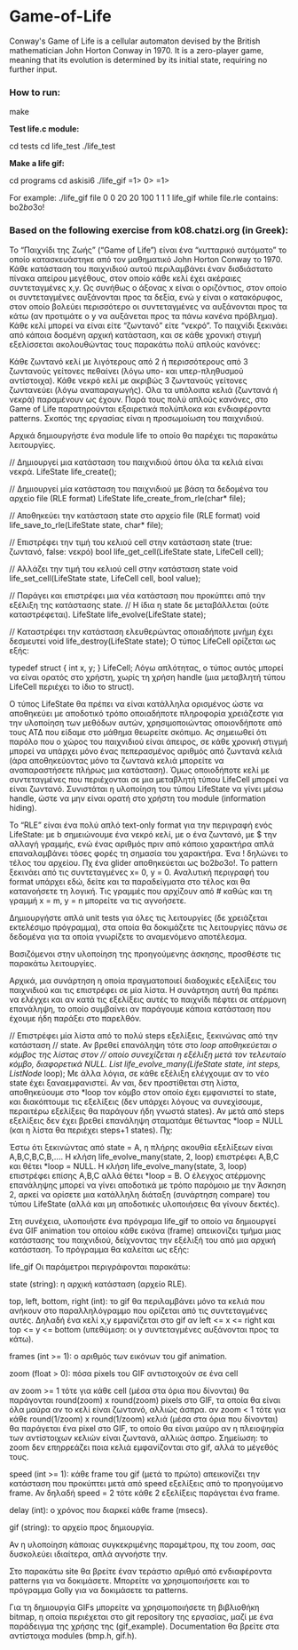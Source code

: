 # Game-of-Life
Conway's Game of Life is a cellular automaton devised by the British mathematician John Horton Conway in 1970. It is a zero-player game, meaning that its evolution is determined by its initial state, requiring no further input.

### How to run:

make

__Test life.c module:__

cd tests
cd life_test
./life_test

__Make a life gif:__

cd programs
cd askisi6
./life_gif <rle file> <top coordinates> <left coordinates> <bottom coordinates> <right coordinates> <frames>=1> <zoom>0> <speed>=1> <delay> <gif name>

For example: ./life_gif file 0 0 20 20 100 1 1 1 life_gif
while file.rle contains: bo$2bo$3o!

### Based on the following exercise from k08.chatzi.org (in Greek):

Το “Παιχνίδι της Ζωής” (“Game of Life”) είναι ένα “κυτταρικό αυτόματο” το οποίο κατασκευάστηκε από τον μαθηματικό John Horton Conway το 1970. Κάθε κατάσταση του παιχνιδιού αυτού περιλαμβάνει έναν δισδιάστατο πίνακα απείρου μεγέθους, στον οποίο κάθε κελί έχει ακέραιες συντεταγμένες x,y. Ως συνήθως ο άξονας x είναι ο οριζόντιος, στον οποίο οι συντεταγμένες αυξάνονται προς τα δεξία, ενώ y είναι ο κατακόρυφος, στον οποίο βολεύει περισσότερο οι συντεταγμένες να αυξάνονται προς τα κάτω (αν προτιμάτε ο y να αυξάνεται προς τα πάνω κανένα πρόβλημα). Κάθε κελί μπορεί να είναι είτε “ζωντανό” είτε “νεκρό”. Το παιχνίδι ξεκινάει από κάποια δοσμένη αρχική κατάσταση, και σε κάθε χρονική στιγμή εξελίσσεται ακολουθώντας τους παρακάτω πολύ απλούς κανόνες:

Κάθε ζωντανό κελί με λιγότερους από 2 ή περισσότερους από 3 ζωντανούς γείτονες πεθαίνει (λόγω υπο- και υπερ-πληθυσμού αντίστοιχα).
Κάθε νεκρό κελί με ακριβώς 3 ζωντανούς γείτονες ζωντανεύει (λόγω αναπαραγωγής).
Ολα τα υπόλοιπα κελιά (ζωντανά ή νεκρά) παραμένουν ως έχουν.
Παρά τους πολύ απλούς κανόνες, στο Game of Life παρατηρούνται εξαιρετικά πολύπλοκα και ενδιαφέροντα patterns. Σκοπός της εργασίας είναι η προσωμοίωση του παιχνιδιού.

Αρχικά δημιουργήστε ένα module life το οποίο θα παρέχει τις παρακάτω λειτουργίες.

// Δημιουργεί μια κατάσταση του παιχνιδιού όπου όλα τα κελιά είναι νεκρά.
LifeState life_create();

// Δημιουργεί μία κατάσταση του παιχνιδιού με βάση τα δεδομένα του αρχείο file (RLE format)
LifeState life_create_from_rle(char* file);

// Αποθηκεύει την κατάσταση state στο αρχείο file (RLE format)
void life_save_to_rle(LifeState state, char* file);

// Επιστρέφει την τιμή του κελιού cell στην κατάσταση state (true: ζωντανό, false: νεκρό)
bool life_get_cell(LifeState state, LifeCell cell);

// Αλλάζει την τιμή του κελιού cell στην κατάσταση state
void life_set_cell(LifeState state, LifeCell cell, bool value);

// Παράγει και επιστρέφει μια νέα κατάσταση που προκύπτει από την εξέλιξη της κατάστασης state.
// Η ίδια η state δε μεταβάλλεται (ούτε καταστρέφεται).
LifeState life_evolve(LifeState state);

// Καταστρέφει την κατάσταση ελευθερώντας οποιαδήποτε μνήμη έχει δεσμευτεί
void life_destroy(LifeState state);
Ο τύπος LifeCell ορίζεται ως εξής:

typedef struct {
	int x, y;
} LifeCell;
Λόγω απλότητας, ο τύπος αυτός μπορεί να είναι ορατός στο χρήστη, χωρίς τη χρήση handle (μια μεταβλητή τύπου LifeCell περιέχει το ίδιο το struct).

Ο τύπος LifeState θα πρέπει να είναι κατάλληλα ορισμένος ώστε να αποθηκεύει με αποδοτικό τρόπο οποιαδήποτε πληροφορία χρειάζεστε για την υλοποίηση των μεθόδων αυτών, χρησιμοποιώντας οποιονδήποτε από τους ΑΤΔ που είδαμε στο μάθημα θεωρείτε σκόπιμο. Ας σημειωθεί ότι παρόλο που ο χώρος του παιχνιδιού είναι άπειρος, σε κάθε χρονική στιγμή μπορεί να υπάρχει μόνο ένας πεπερασμένος αριθμός από ζωντανά κελιά (άρα αποθηκεύοντας μόνο τα ζωντανά κελιά μπορείτε να αναπαραστήσετε πλήρως μια κατάσταση). Όμως οποιοδήποτε κελί με συντεταγμένες που περιέχονται σε μια μεταβλητή τύπου LifeCell μπορεί να είναι ζωντανό. Συνιστάται η υλοποίηση του τύπου LifeState να γίνει μέσω handle, ώστε να μην είναι ορατή στο χρήστη του module (information hiding).

Το “RLE” είναι ένα πολύ απλό text-only format για την περιγραφή ενός LifeState: με b σημειώνουμε ένα νεκρό κελί, με o ένα ζωντανό, με $ την αλλαγή γραμμής, ενώ ένας αριθμός πριν από κάποιο χαρακτήρα απλά επαναλαμβάνει τόσες φορές τη σημασία του χαρακτήρα. Ένα ! δηλώνει το τέλος του αρχείου. Πχ ένα glider αποθηκεύεται ως bo$2bo$3o!. Το pattern ξεκινάει από τις συντεταγμένες x= 0, y = 0. Αναλυτική περιγραφή του format υπάρχει εδώ, δείτε και τα παραδείγματα στο τέλος και θα κατανοήσετε τη λογική. Τις γραμμές που αρχίζουν από # καθώς και τη γραμμή x = m, y = n μπορείτε να τις αγνοήσετε.

Δημιουργήστε απλά unit tests για όλες τις λειτουργίες (δε χρειάζεται εκτελέσιμο πρόγραμμα), στα οποία θα δοκιμάζετε τις λειτουργίες πάνω σε δεδομένα για τα οποία γνωρίζετε το αναμενόμενο αποτέλεσμα.

Βασιζόμενοι στην υλοποίηση της προηγούμενης άσκησης, προσθέστε τις παρακάτω λειτουργίες.

Αρχικά, μια συνάρτηση η οποία πραγματοποιεί διαδοχικές εξελίξεις του παιχνιδιού και τις επιστρέφει σε μία λίστα. Η συνάρτηση αυτή θα πρέπει να ελέγχει και αν κατά τις εξελίξεις αυτές το παιχνίδι πέφτει σε ατέρμονη επανάληψη, το οποίο συμβαίνει αν παράγουμε κάποια κατάσταση που έχουμε ήδη παράξει στο παρελθόν.

// Επιστρέφει μία λίστα από το πολύ steps εξελίξεις, ξεκινώνας από την κατάσταση
// state. Αν βρεθεί επανάληψη τότε στο *loop αποθηκεύεται ο κόμβος της λίστας στον
// οποίο συνεχίζεται η εξέλιξη μετά τον τελευταίο κόμβο, διαφορετικά NULL.
List life_evolve_many(LifeState state, int steps, ListNode* loop);
Με άλλα λόγια, σε κάθε εξέλιξη ελέγχουμε αν το νέο state έχει ξαναεμφανιστεί. Αν ναι, δεν προστίθεται στη λίστα, αποθηκεύουμε στο *loop τον κόμβο στον οποίο έχει εμφανιστεί το state, και διακόπτουμε τις εξελίξεις (δεν υπάρχει λόγους να συνεχίσουμε, περαιτέρω εξελίξεις θα παράγουν ήδη γνωστά states). Αν μετά από steps εξελίξεις δεν έχει βρεθεί επανάληψη σταματάμε θέτωντας *loop = NULL (και η λίστα θα περιέχει steps+1 states). Πχ:

Έστω ότι ξεκινώντας από state = Α, η πλήρης ακουθία εξελίξεων είναι A,B,C,B,C,B,....
Η κλήση life_evolve_many(state, 2, loop) επιστρέφει A,B,C και θέτει *loop = NULL.
Η κλήση life_evolve_many(state, 3, loop) επιστρέφει επίσης A,B,C αλλά θέτει *loop = Β.
Ο έλεγχος ατέρμονης επανάληψης μπορεί να γίνει αποδοτικά με τρόπο παρόμοιο με την Άσκηση 2, αρκεί να ορίσετε μια κατάλληλη διάταξη (συνάρτηση compare) του τύπου LifeState (αλλά και μη αποδοτικές υλοποιήσεις θα γίνουν δεκτές).

Στη συνέχεια, υλοποιήστε ένα πρόγραμα life_gif το οποίο να δημιουργεί ένα GIF animation του οποίου κάθε εικόνα (frame) απεικονίζει τμήμα μιας κατάστασης του παιχνιδιού, δείχνοντας την εξέλιξή του από μια αρχική κατάσταση. Το πρόγραμμα θα καλείται ως εξής:

life_gif <state> <top> <left> <bottom> <right> <frames> <zoom> <speed> <delay> <gif>
Οι παράμετροι περιγράφονται παρακάτω:

state (string): η αρχική κατάσταση (αρχείο RLE).

top, left, bottom, right (int): το gif θα περιλαμβάνει μόνο τα κελιά που ανήκουν στο παραλληλόγραμμο που ορίζεται από τις συντεταγμένες αυτές. Δηλαδή ένα κελί x,y εμφανίζεται στο gif αν left <= x <= right και top <= y <= bottom (υπεθύμιση: οι y συντεταγμένες αυξάνονται προς τα κάτω).

frames (int >= 1): ο αριθμός των εικόνων του gif animation.

zoom (float > 0): πόσα pixels του GIF αντιστοιχούν σε ένα cell

αν zoom >= 1 τότε για κάθε cell (μέσα στα όρια που δίνονται) θα παράγονται round(zoom) x round(zoom) pixels στο GIF, τα οποία θα είναι όλα μαύρα αν το κελί είναι ζωντανό, αλλιώς άσπρα.
αν zoom < 1 τότε για κάθε round(1/zoom) x round(1/zoom) κελιά (μέσα στα όρια που δίνονται) θα παράγεται ένα pixel στο GIF, το οποίο θα είναι μαύρο αν η πλειοψηφία των αντίστοιχων κελιών είναι ζωντανά, αλλιώς άσπρο.
Σημείωση: το zoom δεν επηρρεάζει ποια κελιά εμφανίζονται στο gif, αλλά το μέγεθός τους.

speed (int >= 1): κάθε frame του gif (μετά το πρώτο) απεικονίζει την κατάσταση που προκύπτει μετά από speed εξελίξεις από το προηγούμενο frame. Αν δηλαδή speed = 2 τότε κάθε 2 εξελίξεις παράγεται ένα frame.

delay (int): ο χρόνος που διαρκεί κάθε frame (msecs).

gif (string): το αρχείο προς δημιουργία.

Αν η υλοποίηση κάποιας συγκεκριμένης παραμέτρου, πχ του zoom, σας δυσκολεύει ιδιαίτερα, απλά αγνοήστε την.

Στο παρακάτω site θα βρείτε έναν τεράστιο αριθμό από ενδιαφέροντα patterns για να δοκιμάσετε. Μπορείτε να χρησιμοποιήσετε και το πρόγραμμα Golly για να δοκιμάσετε τα patterns.

Για τη δημιουργία GIFs μπορείτε να χρησιμοποιήσετε τη βιβλιοθήκη bitmap, η οποία περιέχεται στο git repository της εργασίας, μαζί με ένα παράδειγμα της χρήσης της (gif_example). Documentation θα βρείτε στα αντίστοιχα modules (bmp.h, gif.h).
